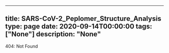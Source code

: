 
---
title: SARS-CoV-2_Peplomer_Structure_Analysis
type: page
date: 2020-09-14T00:00:00
tags: ["None"]
description: "None"
---


404: Not Found